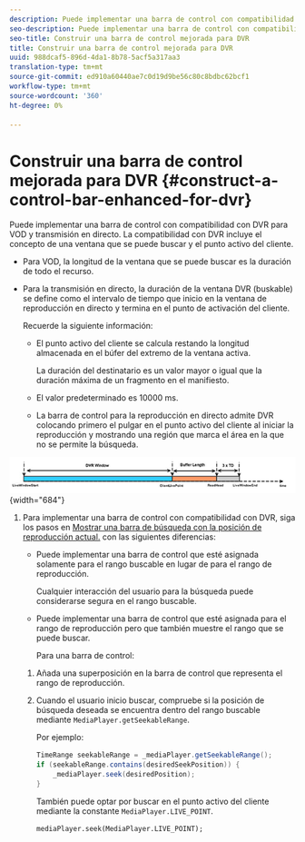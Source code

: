 ```yaml
---
description: Puede implementar una barra de control con compatibilidad con DVR para VOD y transmisión en directo. La compatibilidad con DVR incluye el concepto de una ventana que se puede buscar y el punto activo del cliente.
seo-description: Puede implementar una barra de control con compatibilidad con DVR para VOD y transmisión en directo. La compatibilidad con DVR incluye el concepto de una ventana que se puede buscar y el punto activo del cliente.
seo-title: Construir una barra de control mejorada para DVR
title: Construir una barra de control mejorada para DVR
uuid: 988dcaf5-896d-4da1-8b78-5acf5a317aa3
translation-type: tm+mt
source-git-commit: ed910a60440ae7c0d19d9be56c80c8bdbc62bcf1
workflow-type: tm+mt
source-wordcount: '360'
ht-degree: 0%

---
```



# Construir una barra de control mejorada para DVR {#construct-a-control-bar-enhanced-for-dvr}

Puede implementar una barra de control con compatibilidad con DVR para VOD y transmisión en directo. La compatibilidad con DVR incluye el concepto de una ventana que se puede buscar y el punto activo del cliente.

* Para VOD, la longitud de la ventana que se puede buscar es la duración de todo el recurso.
* Para la transmisión en directo, la duración de la ventana DVR (buskable) se define como el intervalo de tiempo que inicio en la ventana de reproducción en directo y termina en el punto de activación del cliente.

   Recuerde la siguiente información:

   * El punto activo del cliente se calcula restando la longitud almacenada en el búfer del extremo de la ventana activa.

      La duración del destinatario es un valor mayor o igual que la duración máxima de un fragmento en el manifiesto.
   * El valor predeterminado es 10000 ms.
   * La barra de control para la reproducción en directo admite DVR colocando primero el pulgar en el punto activo del cliente al iniciar la reproducción y mostrando una región que marca el área en la que no se permite la búsqueda.

<!--<a id="fig_37A39A28BA714BA5A2C461357ED5BD41"></a>-->

![](assets/dvr-window.PNG){width=&quot;684&quot;}

1. Para implementar una barra de control con compatibilidad con DVR, siga los pasos en [Mostrar una barra de búsqueda con la posición de reproducción actual.](../../../tvsdk-3x-android-prog/android-3x-content-playback-options-android2/ui-configure/android-3x-ui-seek-scrub-bar-display.md) con las siguientes diferencias:

   * Puede implementar una barra de control que esté asignada solamente para el rango buscable en lugar de para el rango de reproducción.

      Cualquier interacción del usuario para la búsqueda puede considerarse segura en el rango buscable.
   * Puede implementar una barra de control que esté asignada para el rango de reproducción pero que también muestre el rango que se puede buscar.

      Para una barra de control:
   1. Añada una superposición en la barra de control que representa el rango de reproducción.
   1. Cuando el usuario inicio buscar, compruebe si la posición de búsqueda deseada se encuentra dentro del rango buscable mediante `MediaPlayer.getSeekableRange`.

      Por ejemplo:

      ```java
      TimeRange seekableRange = _mediaPlayer.getSeekableRange(); 
      if (seekableRange.contains(desiredSeekPosition)) { 
          _mediaPlayer.seek(desiredPosition); 
      }
      ```

      También puede optar por buscar en el punto activo del cliente mediante la constante `MediaPlayer.LIVE_POINT`.

      ```
      mediaPlayer.seek(MediaPlayer.LIVE_POINT);
      ```
